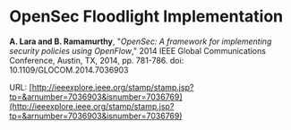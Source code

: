 # OpenSec Floodlight Implementation

**A. Lara and B. Ramamurthy**, "_OpenSec: A framework for implementing security policies using OpenFlow_," 2014 IEEE Global Communications Conference, Austin, TX, 2014, pp. 781-786.
doi: 10.1109/GLOCOM.2014.7036903

URL: [http://ieeexplore.ieee.org/stamp/stamp.jsp?tp=&arnumber=7036903&isnumber=7036769](http://ieeexplore.ieee.org/stamp/stamp.jsp?tp=&arnumber=7036903&isnumber=7036769)

